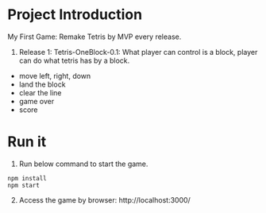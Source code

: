 # Project Introduction
My First Game: Remake Tetris by MVP every release.
1. Release 1: Tetris-OneBlock-0.1: What player can control is a block, player can do what tetris has by a block.
  - move left, right, down
  - land the block
  - clear the line
  - game over
  - score
# Run it
1. Run below command to start the game.
```shell
npm install
npm start
```
2. Access the game by browser: http://localhost:3000/